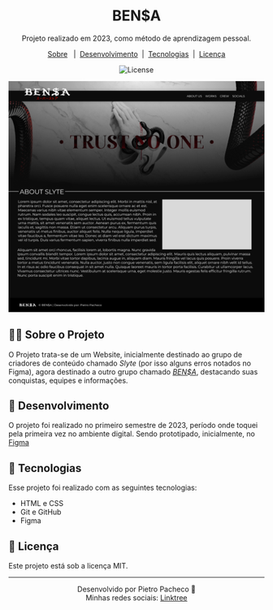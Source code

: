 <h1 align=center>BEN$A</h1>
<p align=center>Projeto realizado em 2023, como método de aprendizagem pessoal.</p>
<p align=center><a href="#️-sobre-o-projeto">Sobre</a>&nbsp&nbsp
|&nbsp&nbsp<a href="#-desenvolvimento">Desenvolvimento</a>&nbsp&nbsp|&nbsp&nbsp<a href="#-tecnologias">Tecnologias</a>&nbsp&nbsp|&nbsp&nbsp<a href="#-licença">Licença</a>

<p align=center>
    <img alt="License" src="https://img.shields.io/static/v1?label=license&message=MIT&color=49AA26&lebelColor=000000">
</p>

<p align=center>
    <img alt="Projeto iniciante de website a Tropa da Bensa" src=".github/preview.png">
</p>

## 💁‍♂️ Sobre o Projeto
O Projeto trata-se de um Website, inicialmente destinado ao grupo de criadores de conteúdo chamado _Slyte_ (por isso alguns erros notados no Figma), agora destinado a outro grupo chamado [_BEN$A_](https://bensa.com.br/), destacando suas conquistas, equipes e informações.

## 📅 Desenvolvimento
O projeto foi realizado no primeiro semestre de 2023, período onde toquei pela primeira vez no ambiente digital. Sendo prototipado, inicialmente, no [Figma](https://www.figma.com/community/file/1422678570240079219/bena-slyte)

## 🤖 Tecnologias
Esse projeto foi realizado com as seguintes tecnologias:
<ul>
    <li>HTML e CSS</li>
    <li>Git e GitHub</li>
    <li>Figma</li>
</ul>

## 🔑 Licença
Este projeto está sob a licença MIT.

___

<p align=center>Desenvolvido por Pietro Pacheco 👤<br>Minhas redes sociais: <a href="https://linktr.ee/pietropacheco">Linktree</a></p>
